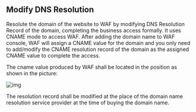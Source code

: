 ## Modify DNS Resolution

Resolute the domain of the website to WAF by modifying DNS Resolution Record of the domain, completing the business access formally. It uses CNAME mode to access WAF. After adding the domain name to WAF console, WAF will assign a CNAME value for the domain and you only need to add/modify the CNAME resolution record of the domain as the assigned CNAME value to complete the access.

The cname value produced by WAF shall be located in the position as shown in the picture:

![img](https://github.com/jdcloudcom/cn/blob/edit/image/waf-img/%E5%BF%AB%E9%80%9F%E5%85%A5%E9%97%A8-4%E4%BF%AE%E6%94%B9DNS%E8%A7%A3%E6%9E%90.png)

The resolution record shall be modified at the place of the domain name resolution service provider at the time of buying the domain name.

 